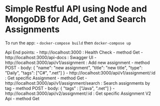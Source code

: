 # Simple Restful API using Node and MongoDB for Add, Get and Search Assignments

To run the app:
    - `docker-compose build` then `docker-compose up`


Api End points:
    - http://localhost:3000 : Health Check
        - method Get
    - http://localhost:3000/api-docs : Swagger UI
    - http://localhost:3000/api/v1/assignment : Add new assignment
        - method POST
        - body: {
            "name": "new assignment",
            "title": "new title",
            "type": "Daily",
            "tags": ["C#", ".net"]
            } 
    - http://localhost:3000/api/v1/assignment/:id : Get specific Assignment
        - method Get
    - http://localhost:3000/api/v1/assignment/search : Search assignments by tag
        - method POST
        - body: { "tags" : ["Java", ".net"] }
    - http://localhost:3000/api/v2/assignment/:id : Get specific Assignment V2 Api
        - method Get
